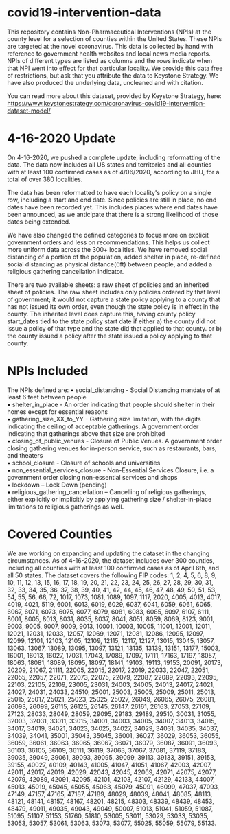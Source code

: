 # covid19-intervention-data
This repository contains Non-Pharmaceutical Interventions (NPIs) at the county level for a selection of counties within the United States. These NPIs are targeted at the novel coronavirus. This data is collected by hand with reference to government health websites and local news media reports. NPIs of different types are listed as columns and the rows indicate when that NPI went into effect for that particular locality. We provide this data free of restrictions, but ask that you attribute the data to Keystone Strategy. We have also produced the underlying data, uncleaned and with citation.

You can read more about this dataset, provided by Keystone Strategy, here: https://www.keystonestrategy.com/coronavirus-covid19-intervention-dataset-model/

# 4-16-2020 Update
On 4-16-2020, we pushed a complete update, including reformatting of the data. The data now includes all US states and territories and all counties with at least 100 confirmed cases as of 4/06/2020, according to JHU, for a total of over 380 localities. 

The data has been reformatted to have each locality's policy on a single row, including a start and end date. Since policies are still in place, no end dates have been recorded yet. This includes places where end dates have been announced, as we anticipate that there is a strong likelihood of those dates being extended.

We have also changed the defined categories to focus more on explicit government orders and less on recommendations. This helps us collect more uniform data across the 300+ localities. We have removed social distancing of a portion of the population, added shelter in place, re-defined social distancing as physical distance(6ft) between people, and added a religious gathering cancellation indicator.

There are two available sheets: a raw sheet of policies and an inherited sheet of policies. The raw sheet includes only policies ordered by that level of government; it would not capture a state policy applying to a county that has not issued its own order, even though the state policy is in effect in the county. The inherited level does capture this, having county policy start_dates tied to the state policy start date if either a) the county did not issue a policy of that type and the state did that applied to that county. or b) the county issued a policy after the state issued a policy applying to that county.

# NPIs Included
The NPIs defined are:
•	social_distancing - Social Distancing mandate of at least 6 feet between people\
•	shelter_in_place - An order indicating that people should shelter in their homes except for essential reasons\
•	gathering_size_XX_to_YY - Gathering size limitation, with the digits indicating the ceiling of acceptable gatherings. A government order indicating that gatherings above that size are prohibited\
•	closing_of_public_venues - Closure of Public Venues. A government order closing gathering venues for in-person service, such as restaurants, bars, and theaters\
•	school_closure - Closure of schools and universities\
•	non_essential_services_closure - Non-Essential Services Closure, i.e. a government order closing non-essential services and shops\
•	lockdown – Lock Down (pending)\
•	religious_gathering_cancellation – Cancelling of religious gatherings, either explicitly or implicitly by applying gathering size / shelter-in-place limitations to religious gatherings as well.




# Covered Counties
We are working on expanding and updating the dataset in the changing circumstances. As of 4-16-2020, the dataset includes over 300 counties, including all counties with at least 100 confirmed cases as of April 6th, and all 50 states. The dataset covers the following FIP codes: 1, 2, 4, 5, 6, 8, 9, 10, 11, 12, 13, 15, 16, 17, 18, 19, 20, 21, 22, 23, 24, 25, 26, 27, 28, 29, 30, 31, 32, 33, 34, 35, 36, 37, 38, 39, 40, 41, 42, 44, 45, 46, 47, 48, 49, 50, 51, 53, 54, 55, 56, 66, 72, 1017, 1073, 1081, 1089, 1097, 1117, 2020, 4005, 4013, 4017, 4019, 4021, 5119, 6001, 6013, 6019, 6029, 6037, 6041, 6059, 6061, 6065, 6067, 6071, 6073, 6075, 6077, 6079, 6081, 6083, 6085, 6097, 6107, 6111, 8001, 8005, 8013, 8031, 8035, 8037, 8041, 8051, 8059, 8069, 8123, 9001, 9003, 9005, 9007, 9009, 9013, 10001, 10003, 10005, 11001, 12001, 12011, 12021, 12031, 12033, 12057, 12069, 12071, 12081, 12086, 12095, 12097, 12099, 12101, 12103, 12105, 12109, 12115, 12117, 12127, 13015, 13045, 13057, 13063, 13067, 13089, 13095, 13097, 13121, 13135, 13139, 13151, 13177, 15003, 16001, 16013, 16027, 17031, 17043, 17089, 17097, 17111, 17163, 17197, 18057, 18063, 18081, 18089, 18095, 18097, 18141, 19103, 19113, 19153, 20091, 20173, 20209, 21067, 21111, 22005, 22015, 22017, 22019, 22033, 22047, 22051, 22055, 22057, 22071, 22073, 22075, 22079, 22087, 22089, 22093, 22095, 22103, 22105, 22109, 23005, 23031, 24003, 24005, 24013, 24017, 24021, 24027, 24031, 24033, 24510, 25001, 25003, 25005, 25009, 25011, 25013, 25015, 25017, 25021, 25023, 25025, 25027, 26049, 26065, 26075, 26081, 26093, 26099, 26115, 26125, 26145, 26147, 26161, 26163, 27053, 27109, 27123, 28033, 28049, 28059, 29095, 29183, 29189, 29510, 30031, 31055, 32003, 32031, 33011, 33015, 34001, 34003, 34005, 34007, 34013, 34015, 34017, 34019, 34021, 34023, 34025, 34027, 34029, 34031, 34035, 34037, 34039, 34041, 35001, 35043, 35045, 36001, 36027, 36029, 36053, 36055, 36059, 36061, 36063, 36065, 36067, 36071, 36079, 36087, 36091, 36093, 36103, 36105, 36109, 36111, 36119, 37063, 37067, 37081, 37119, 37183, 39035, 39049, 39061, 39093, 39095, 39099, 39113, 39133, 39151, 39153, 39155, 40027, 40109, 40143, 41005, 41047, 41051, 41067, 42003, 42007, 42011, 42017, 42019, 42029, 42043, 42045, 42069, 42071, 42075, 42077, 42079, 42089, 42091, 42095, 42101, 42103, 42107, 42129, 42133, 44007, 45013, 45019, 45045, 45055, 45063, 45079, 45091, 46099, 47037, 47093, 47149, 47157, 47165, 47187, 47189, 48029, 48039, 48041, 48085, 48113, 48121, 48141, 48157, 48167, 48201, 48215, 48303, 48339, 48439, 48453, 48479, 49011, 49035, 49043, 49049, 50007, 51013, 51041, 51059, 51087, 51095, 51107, 51153, 51760, 51810, 53005, 53011, 53029, 53033, 53035, 53053, 53057, 53061, 53063, 53073, 53077, 55025, 55059, 55079, 55133.
